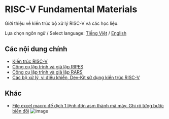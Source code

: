 # RISC-V Fundamental Materials

Giới thiệu về kiến trúc bộ xử lý RISC-V và các học liệu.

Lựa chọn ngôn ngữ / Select language: [Tiếng Việt](./README.md) / [English](./README.en.md)


## Các nội dung chính

- [Kiến trúc RISC-V](RISC-V.vi.md)
- [Công cụ lập trình và giả lập RIPES](RIPES.vi.md)
- [Công cụ lập trình và giả lập RARS](RARS.vi.md)
- [Các bộ xử lý, vi điều khiển, Dev-Kit sử dụng kiến trúc RISC-V](https://neittien0110.github.io/MCU)

## Khác

- [File excel macro để dịch 1 lệnh đơn asm thành mã máy. Ghi rõ từng bước biến đổi](https://github.com/neittien0110/RISC-VFundamentalMaterials/blob/master/RISC-V-Design.xlsm)
  ![image](https://github.com/user-attachments/assets/ce037f8e-817c-4d4a-a0c7-4341c1100c25)

